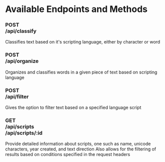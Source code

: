 # Available Endpoints and Methods

### POST <br />/api/classify

Classifies text based on it's scripting language, either by character or word

### POST <br />/api/organize

Organizes and classifies words in a given piece of text based on scripting language

### POST <br />/api/filter

Gives the option to filter text based on a specified language script

### GET <br />/api/scripts <br /> /api/scripts/:id

Provide detailed information about scripts, one such as name, unicode characters, year created, and text direction
Also allows for the filtering of results based on conditions specified in the request headers

